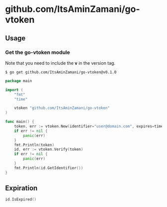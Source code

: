 # github.com/ItsAminZamani/go-vtoken

## Usage


### Get the go-vtoken module

Note that you need to include the **v** in the version tag.

```
$ go get github.com/ItsAminZamani/go-vtoken@v0.1.0
```

```go
package main

import (
    "fmt"
    "time"

    vtoken "github.com/ItsAminZamani/go-vtoken"
)

func main() {
    token, err := vtoken.New(identifier="user@domain.com", expires=time.Hour)
    if err != nil {
		panic(err)
	}
    fmt.Println(token)
    id, err := vtoken.Verify(token)
    if err != nil {
		panic(err)
	}
    fmt.Println(id.GetIdentifier())
}
```

## Expiration

```go
id.IsExpired()
```